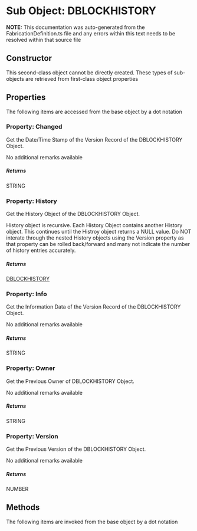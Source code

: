 # Sub Object: DBLOCKHISTORY
**NOTE:** This documentation was auto-generated from the FabricationDefinition.ts file and any errors within this text needs to be resolved within that source file
## Constructor
This second-class object cannot be directly created. These types of sub-objects are retrieved from first-class object properties
## Properties
The following items are accessed from the base object by a dot notation
### Property: Changed
Get the Date/Time Stamp of the Version Record of the DBLOCKHISTORY Object.

No additional remarks available
##### Returns
STRING
### Property: History
Get the History Object of the DBLOCKHISTORY Object.

History object is recursive. Each History Object contains another History object. This continues until the
Histroy object returns a NULL value. Do NOT interate through the nested History objects using the Version
property as that property can be rolled back/forward and many not indicate the number of history entries accurately.
##### Returns
[DBLOCKHISTORY](https://github.com/AgileBIM/FabCOD/blob/main/docs/wiki/DBLOCKHISTORY-SubObject.md)
### Property: Info
Get the Information Data of the Version Record of the DBLOCKHISTORY Object.

No additional remarks available
##### Returns
STRING
### Property: Owner
Get the Previous Owner of DBLOCKHISTORY Object.

No additional remarks available
##### Returns
STRING
### Property: Version
Get the Previous Version of the DBLOCKHISTORY Object.

No additional remarks available
##### Returns
NUMBER
## Methods
The following items are invoked from the base object by a dot notation
